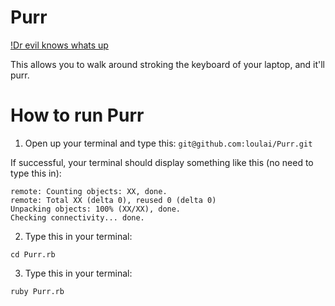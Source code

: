Purr
====

[!Dr evil knows whats up](drevil.png)

This allows you to walk around stroking the keyboard of your laptop, and it'll purr.

How to run Purr
====
1. Open up your terminal and type this:
```git@github.com:loulai/Purr.git```

If successful, your terminal should display something like this (no need to type this in):
```Cloning into 'Purr'...
remote: Counting objects: XX, done.
remote: Total XX (delta 0), reused 0 (delta 0)
Unpacking objects: 100% (XX/XX), done.
Checking connectivity... done.
```

2. Type this in your terminal:
```
cd Purr.rb
```

3. Type this in your terminal:
```
ruby Purr.rb
```
